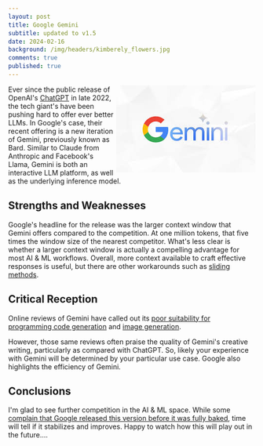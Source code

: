 ```yaml
---
layout: post
title: Google Gemini
subtitle: updated to v1.5
date: 2024-02-16
background: /img/headers/kimberely_flowers.jpg
comments: true
published: true
---
```


<img src="/img/posts/google_gemini.jpeg" class="img-fluid" style="float: right" />

Ever since the public release of OpenAI's [ChatGPT](/2022/12/21/chatgpt/) in late 2022, the tech giant's have been pushing hard to offer ever better LLMs.  In Google's case, their recent offering is a new iteration of Gemini, previously known as Bard.  Similar to Claude from Anthropic and Facebook's Llama, Gemini is both an interactive LLM platform, as well as the underlying inference model.  

## Strengths and Weaknesses

Google's headline for the release was the larger context window that Gemini offers compared to the competition. At one million tokens, that five times the window size of the nearest competitor.  What's less clear is whether a larger context window is actually a compelling advantage for most AI & ML workflows.  Overall, more context available to craft effective responses is useful, but there are other workarounds such as [sliding methods](https://winder.ai/the-problem-of-big-data-in-small-context-windows-part-2/).

## Critical Reception

Online reviews of Gemini have called out its [poor suitability for programming code generation](https://www.reddit.com/r/Bard/comments/1anjpz0/what_do_you_think_about_new_google_gemini/) and [image generation](https://www.reddit.com/r/Bard/comments/1anjpz0/comment/kpvrgb0/?utm_source=share&utm_medium=web3x&utm_name=web3xcss&utm_term=1&utm_content=share_button).

However, those same reviews often praise the quality of Gemini's creative writing, particularly as compared with ChatGPT.  So, likely your experience with Gemini will be determined by your particular use case.  Google also highlights the efficiency of Gemini.

## Conclusions

I'm glad to see further competition in the AI & ML space. While some [complain that Google released this version before it was fully baked](https://www.reddit.com/r/google/comments/1axn2gi/100_honest_take_on_google_gemini/), time will tell if it stabilizes and improves.  Happy to watch how this will play out in the future....

